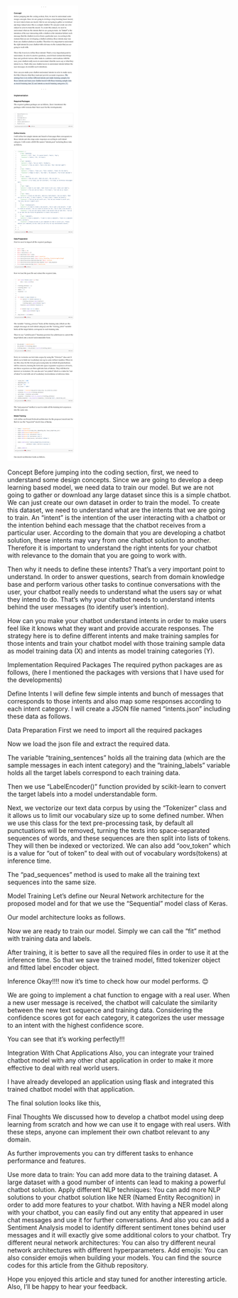 ![img.png](img.png)






Concept
Before jumping into the coding section, first, we need to understand some design concepts. Since we are going to develop a deep learning based model, we need data to train our model. But we are not going to gather or download any large dataset since this is a simple chatbot. We can just create our own dataset in order to train the model. To create this dataset, we need to understand what are the intents that we are going to train. An “intent” is the intention of the user interacting with a chatbot or the intention behind each message that the chatbot receives from a particular user. According to the domain that you are developing a chatbot solution, these intents may vary from one chatbot solution to another. Therefore it is important to understand the right intents for your chatbot with relevance to the domain that you are going to work with.

Then why it needs to define these intents? That’s a very important point to understand. In order to answer questions, search from domain knowledge base and perform various other tasks to continue conversations with the user, your chatbot really needs to understand what the users say or what they intend to do. That’s why your chatbot needs to understand intents behind the user messages (to identify user’s intention).

How can you make your chatbot understand intents in order to make users feel like it knows what they want and provide accurate responses. The strategy here is to define different intents and make training samples for those intents and train your chatbot model with those training sample data as model training data (X) and intents as model training categories (Y).

Implementation
Required Packages
The required python packages are as follows, (here I mentioned the packages with versions that I have used for the developments)


Define Intents
I will define few simple intents and bunch of messages that corresponds to those intents and also map some responses according to each intent category. I will create a JSON file named “intents.json” including these data as follows.


Data Preparation
First we need to import all the required packages


Now we load the json file and extract the required data.


The variable “training_sentences” holds all the training data (which are the sample messages in each intent category) and the “training_labels” variable holds all the target labels correspond to each training data.

Then we use “LabelEncoder()” function provided by scikit-learn to convert the target labels into a model understandable form.


Next, we vectorize our text data corpus by using the “Tokenizer” class and it allows us to limit our vocabulary size up to some defined number. When we use this class for the text pre-processing task, by default all punctuations will be removed, turning the texts into space-separated sequences of words, and these sequences are then split into lists of tokens. They will then be indexed or vectorized. We can also add “oov_token” which is a value for “out of token” to deal with out of vocabulary words(tokens) at inference time.


The “pad_sequences” method is used to make all the training text sequences into the same size.

Model Training
Let’s define our Neural Network architecture for the proposed model and for that we use the “Sequential” model class of Keras.


Our model architecture looks as follows.


Now we are ready to train our model. Simply we can call the “fit” method with training data and labels.


After training, it is better to save all the required files in order to use it at the inference time. So that we save the trained model, fitted tokenizer object and fitted label encoder object.


Inference
Okay!!!! now it’s time to check how our model performs. 😊

We are going to implement a chat function to engage with a real user. When a new user message is received, the chatbot will calculate the similarity between the new text sequence and training data. Considering the confidence scores got for each category, it categorizes the user message to an intent with the highest confidence score.


You can see that it’s working perfectly!!!


Integration With Chat Applications
Also, you can integrate your trained chatbot model with any other chat application in order to make it more effective to deal with real world users.

I have already developed an application using flask and integrated this trained chatbot model with that application.

The final solution looks like this,


Final Thoughts
We discussed how to develop a chatbot model using deep learning from scratch and how we can use it to engage with real users. With these steps, anyone can implement their own chatbot relevant to any domain.

As further improvements you can try different tasks to enhance performance and features.

Use more data to train: You can add more data to the training dataset. A large dataset with a good number of intents can lead to making a powerful chatbot solution.
Apply different NLP techniques: You can add more NLP solutions to your chatbot solution like NER (Named Entity Recognition) in order to add more features to your chatbot. With having a NER model along with your chatbot, you can easily find out any entity that appeared in user chat messages and use it for further conversations. And also you can add a Sentiment Analysis model to identify different sentiment tones behind user messages and it will exactly give some additional colors to your chatbot.
Try different neural network architectures: You can also try different neural network architectures with different hyperparameters.
Add emojis: You can also consider emojis when building your models.
You can find the source codes for this article from the Github repository.

Hope you enjoyed this article and stay tuned for another interesting article. Also, I’ll be happy to hear your feedback.